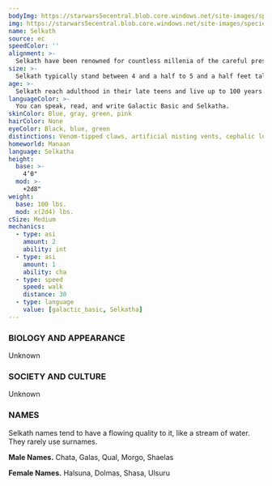 ```yaml
---
bodyImg: https://starwars5ecentral.blob.core.windows.net/site-images/species/species_Selkath.png
img: https://starwars5ecentral.blob.core.windows.net/site-images/species/species_Selkath.png
name: Selkath
source: ec
speedColor: ''
alignment: >-
  Selkath have been renowned for countless millenia of the careful preservation of neutrality. As such individuals tend towards the neutral balanced alignment, though there are exceptions.
size: >-
  Selkath typically stand between 4 and a half to 5 and a half feet tall and average 130 pounds. Regardless of your position in that range, your size is Medium.
age: >-
  Selkath reach adulthood in their late teens and live up to 100 years.
languageColor: >-
  You can speak, read, and write Galactic Basic and Selkatha. 
skinColor: Blue, gray, green, pink
hairColor: None
eyeColor: Black, blue, green
distinctions: Venom-tipped claws, artificial misting vents, cephalic lobes, three-digit hands, two-toed feet
homeworld: Manaan
language: Selkatha
height:
  base: >-
    4’0"
  mod: >-
    +2d8"
weight:
  base: 100 lbs.
  mod: x(2d4) lbs.
cSize: Medium
mechanics:
  - type: asi
    amount: 2
    ability: int
  - type: asi
    amount: 1
    ability: cha
  - type: speed
    speed: walk
    distance: 30
  - type: language
    value: [galactic_basic, Selkatha]
---
```

### BIOLOGY AND APPEARANCE
Unknown

### SOCIETY AND CULTURE
Unknown

### NAMES
Selkath names tend to have a flowing quality to it, like a stream of water. They rarely use surnames.

__Male Names.__ Chata, Galas, Qual, Morgo, Shaelas

__Female Names.__ Halsuna, Dolmas, Shasa, Ulsuru



    